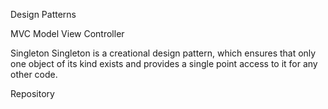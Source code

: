 Design Patterns

MVC
	Model
	View
	Controller

Singleton
	Singleton is a creational design pattern, which ensures that only one object of its kind exists and provides a single point
	access to it for any other code.

Repository


